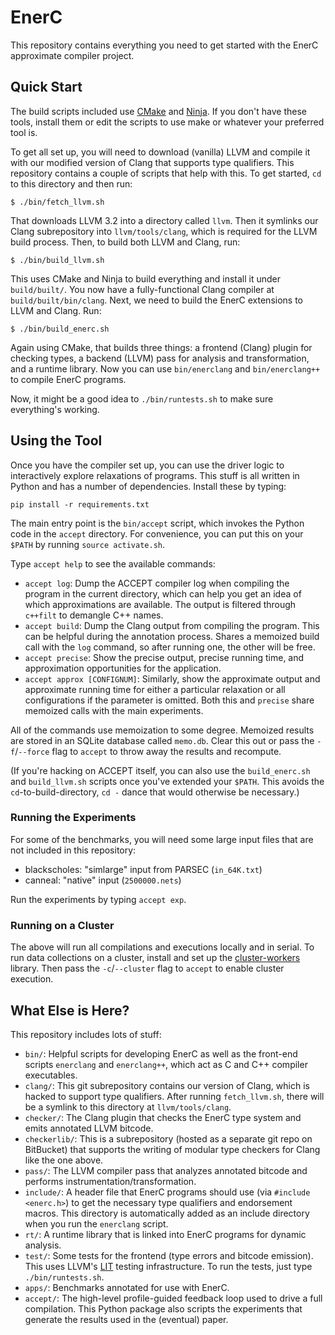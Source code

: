 EnerC
=====

This repository contains everything you need to get started with the
EnerC approximate compiler project.


Quick Start
-----------

The build scripts included use [CMake][] and [Ninja][]. If you don't
have these tools, install them or edit the scripts to use make or
whatever your preferred tool is.

[Ninja]: http://martine.github.com/ninja/
[CMake]: http://www.cmake.org/

To get all set up, you will need to download (vanilla) LLVM and compile it with
our modified version of Clang that supports type qualifiers. This repository
contains a couple of scripts that help with this. To get started, `cd` to this
directory and then run:

    $ ./bin/fetch_llvm.sh

That downloads LLVM 3.2 into a directory called `llvm`. Then it symlinks our
Clang subrepository into `llvm/tools/clang`, which is required for the LLVM
build process. Then, to build both LLVM and Clang, run:

    $ ./bin/build_llvm.sh

This uses CMake and Ninja to build everything and install it under
`build/built/`. You now have a fully-functional Clang compiler at
`build/built/bin/clang`. Next, we need to build the EnerC extensions to LLVM
and Clang. Run:

    $ ./bin/build_enerc.sh

Again using CMake, that builds three things: a frontend (Clang) plugin
for checking types, a backend (LLVM) pass for analysis and
transformation, and a runtime library. Now you can use `bin/enerclang`
and `bin/enerclang++` to compile EnerC programs.

Now, it might be a good idea to `./bin/runtests.sh` to make sure everything's
working.


Using the Tool
--------------

Once you have the compiler set up, you can use the driver logic to
interactively explore relaxations of programs. This stuff is all written in
Python and has a number of dependencies. Install these by typing:

    pip install -r requirements.txt

The main entry point is the `bin/accept` script, which invokes the Python code
in the `accept` directory. For convenience, you can put this on your `$PATH` by
running `source activate.sh`.

Type `accept help` to see the available commands:

* `accept log`: Dump the ACCEPT compiler log when compiling the program in the
  current directory, which can help you get an idea of which approximations are
  available. The output is filtered through `c++filt` to demangle C++ names.
* `accept build`: Dump the Clang output from compiling the program. This can be
  helpful during the annotation process. Shares a memoized build call with the
  `log` command, so after running one, the other will be free.
* `accept precise`: Show the precise output, precise running time, and
  approximation opportunities for the application.
* `accept approx [CONFIGNUM]`: Similarly, show the approximate output and
  approximate running time for either a particular relaxation or all
  configurations if the parameter is omitted. Both this and `precise` share
  memoized calls with the main experiments.

All of the commands use memoization to some degree. Memoized results are stored
in an SQLite database called `memo.db`. Clear this out or pass the
`-f`/`--force` flag to `accept` to throw away the results and recompute.

(If you're hacking on ACCEPT itself, you can also use the `build_enerc.sh` and
`build_llvm.sh` scripts once you've extended your `$PATH`. This avoids the
`cd`-to-build-directory, `cd -` dance that would otherwise be necessary.)

### Running the Experiments

For some of the benchmarks, you will need some large input files that are not included in this repository:

* blackscholes: "simlarge" input from PARSEC (`in_64K.txt`)
* canneal: "native" input (`2500000.nets`)

Run the experiments by typing `accept exp`.

### Running on a Cluster

The above will run all compilations and executions locally and in serial. To
run data collections on a cluster, install and set up the [cluster-workers][]
library. Then pass the `-c`/`--cluster` flag to `accept` to enable cluster
execution.

[cluster-workers]: https://github.com/sampsyo/cluster-workers


What Else is Here?
------------------

This repository includes lots of stuff:

* `bin/`: Helpful scripts for developing EnerC as well as the front-end
  scripts `enerclang` and `enerclang++`, which act as C and C++ compiler
  executables.
* `clang/`: This git subrepository contains our version of Clang, which is
  hacked to support type qualifiers. After running `fetch_llvm.sh`, there will
  be a symlink to this directory at `llvm/tools/clang`.
* `checker/`: The Clang plugin that checks the EnerC type system and
  emits annotated LLVM bitcode.
* `checkerlib/`: This is a subrepository (hosted as a separate git repo
  on BitBucket) that supports the writing of modular type checkers for
  Clang like the one above.
* `pass/`: The LLVM compiler pass that analyzes annotated bitcode and
  performs instrumentation/transformation.
* `include/`: A header file that EnerC programs should use (via
  `#include <enerc.h>`) to get the necessary type qualifiers and
  endorsement macros. This directory is automatically added as an
  include directory when you run the `enerclang` script.
* `rt/`: A runtime library that is linked into EnerC programs for
  dynamic analysis.
* `test/`: Some tests for the frontend (type errors and bitcode
  emission). This uses LLVM's [LIT][] testing infrastructure. To run the
  tests, just type `./bin/runtests.sh`.
* `apps/`: Benchmarks annotated for use with EnerC.
* `accept/`: The high-level profile-guided feedback loop used to drive a full
  compilation. This Python package also scripts the experiments that generate
  the results used in the (eventual) paper.

[LIT]: http://llvm.org/docs/CommandGuide/lit.html
